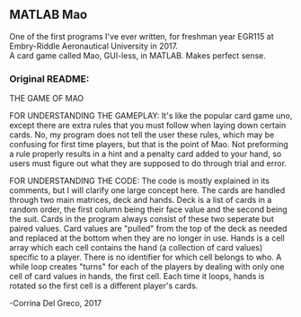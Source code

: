 ## MATLAB Mao
One of the first programs I've ever written, for freshman year EGR115 at Embry-Riddle Aeronautical University in 2017.  
A card game called Mao, GUI-less, in MATLAB. Makes perfect sense.

### Original README:
THE GAME OF MAO

FOR UNDERSTANDING THE GAMEPLAY:
It's like the popular card game uno, except there are extra rules that you must follow when laying down certain cards.
No, my program does not tell the user these rules, which may be confusing for first time players, but that is the point of Mao.
Not preforming a rule properly results in a hint and a penalty card added to your hand, so users must figure out what they are supposed to do through trial and error.

FOR UNDERSTANDING THE CODE:
The code is mostly explained in its comments, but I will clarify one large concept here.
The cards are handled through two main matrices, deck and hands.
Deck is a list of cards in a random order, the first column being their face value and the second being the suit.
Cards in the program always consist of these two seperate but paired values.
Card values are "pulled" from the top of the deck as needed and replaced at the bottom when they are no longer in use.
Hands is a cell array which each cell contains the hand (a collection of card values) specific to a player. There is no identifier for which cell belongs to who.
A while loop creates "turns" for each of the players by dealing with only one cell of card values in hands, the first cell.
Each time it loops, hands is rotated so the first cell is a different player's cards.

-Corrina Del Greco, 2017
